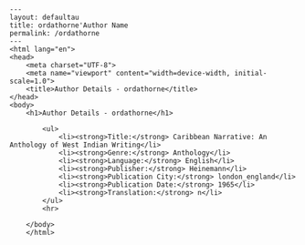 
    ---
    layout: defaultau
    title: ordathorne'Author Name 
    permalink: /ordathorne
    ---
    <html lang="en">
    <head>
        <meta charset="UTF-8">
        <meta name="viewport" content="width=device-width, initial-scale=1.0">
        <title>Author Details - ordathorne</title>
    </head>
    <body>
        <h1>Author Details - ordathorne</h1>
        
            <ul>
                <li><strong>Title:</strong> Caribbean Narrative: An Anthology of West Indian Writing</li>
                <li><strong>Genre:</strong> Anthology</li>
                <li><strong>Language:</strong> English</li>
                <li><strong>Publisher:</strong> Heinemann</li>
                <li><strong>Publication City:</strong> london_england</li>
                <li><strong>Publication Date:</strong> 1965</li>
                <li><strong>Translation:</strong> n</li>
            </ul>
            <hr>
            
        </body>
        </html>
        